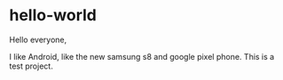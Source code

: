 # hello-world
Hello everyone,

I like Android, like the new samsung s8 and google pixel phone.
This is a test project.
